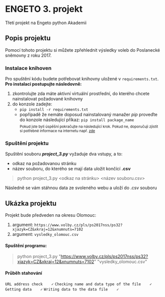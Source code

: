 # ENGETO 3. projekt
Třetí projekt na Engeto python Akademii 

## Popis projektu
Pomocí tohoto projektu si můžete zpřehlednit výsledky voleb do Poslanecké sněmovny z roku 2017.

### Instalace knihoven
Pro spuštění kódu budete potřebovat knihovny uložené v ``` requirements.txt ```. **Pro instalaci postupujte následovně:**

1. zkontrolujte zda máte aktivní virtuální prostřední, do kterého chcete nainstalovat požadované knihovny
2. do konzole zadejte:
    -  ```pip install -r requirements.txt```
    -  popřípadě že nemáte doposud nainstalovaný manažer *pip* proveďte do konzole následující příkaz: ```pip install package_name```    
<sub>Pokud jste byli úspěšní pokračujte na následující krok. Pokud ne, doporučuji zjistit si potřebné informace na internetu např. [zde](https://stackoverflow.com/)</sub>

### Spuštění projektu
Spuštění souboru ***project_3.py*** vyžaduje dva vstupy, a to:
- odkaz na požadovanou stránku
- název souboru, do kterého se mají data uložit končící **.csv**

>python project_3.py <odkaz na stránku> <název souboru.csv>

Následně se vám stáhnou data ze svoleného webu a uloží do .csv souboru

## Ukázka projektu
Projekt bude předveden na okresu Olomouc:
1. argument: ```https://www.volby.cz/pls/ps2017nss/ps32?xjazyk=CZ&xkraj=12&xnumnuts=7102```
2. argument: ```vysledky_olomouc.csv```
#### Spuštění programu:
>python project_3.py "https://www.volby.cz/pls/ps2017nss/ps32?xjazyk=CZ&xkraj=12&xnumnuts=7102" "vysledky_olomouc.csv"
#### Průběh stahování

```URL address check    ✓```
```Checking name and data type of the file    ✓```
```Getting data    ✓```
```Writing data to the data file    ✓```
